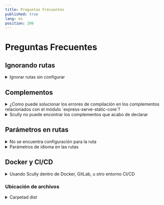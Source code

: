 ```yaml
---
title: Preguntas Frecuentes
published: true
lang: es
position: 200
---
```


# Preguntas Frecuentes

## Ignorando rutas

<details>
<summary>Ignorar rutas sin configurar</summary>

> tengo muchas rutas que no quiero que Scully maneje.
> ¿Cómo puedo lidiar con esto?

Scully usa el complemente `default` para cualquier ruta no especificada. Cuando quieras menejar los valores predeterminados, puedes reemplazar este complemento por otro
Por ejemplo, si queires ignorar todas las rutas indefinidas puedes hacer:

```typescript
registerPlugin('router', 'default', findPlugin('ignored'));
```

En caso de quieras tener mayor control, puedes crear un complemente personalizado:

```typescript
registerPlugin(
  'router',
  'default',
  async (route: string): Promise<HandledRoute[]> => {
    if (route === 'somethingSpecial') {
      return [{ route, type: 'somethingElse' }];
    }
    if (route === 'somethingSpecial/:id') {
      const data = httpGetJson('someEndPoint'); // fetch some json
      const { createPath } = routeSplit(route);
      const routes: HandledRoutes[] = [];
      for (const row of data) {
        routes.push({ route: createPath(row.id), type: 'default' });
      }
      return routes;
    }
    return [];
  },
  undefined,
  { replaceExistingPlugin: true }
);
```

</details>

## Complementos

<details>
<summary>¿Como puede solucionar los errores de compilación en los complementos relacionados con el módulo `express-serve-static-core`?</summary>

> La compilación de un complemento que resulte en un error `Cannot find module 'express-serve-static-core'`, con origen en `node_modules/@scullyio/scully/lib/utils/serverstuff/staticServer.d.ts`

Para corregir esto, agrega las propiedades `skipLibCheck` y `skipDefaultLibCheck` en tu `tsconfig.json` => `compilerOptions` como se muestra a continuación:

```json
{
  "compileOnSave": false,
  "compilerOptions": {
    "skipLibCheck": true,
    "skipDefaultLibCheck": true
  }
}
```

</details>

<details>
<summary>Scully no puede encontrar los complementos que acabo de declarar</summary>

> Ejecutar Scully devuelve el error: `Unknown type "myPlugin" in route "/aRoute"`

Esto podria pasar si tienes instalado Scully globalmente, y tu estás tratando de ejecutar con la versión global.
Áseguresé que está ejecutando Scully desde su repositorio local.

```bash
npx scully
```

Esto hará que se utilice la versión local de Scully y devería resolver el error.

</details>

## Parámetros en rutas

<details>
<summary>No se encuentra configuración para la ruta</summary>

Si ejecutas Scully y se despliega la siguiente advertencia, necesitas definirle a Scully cómo usar los parámetros en las rutas

```bash
No configuration for route `/user/:userId` found. Skipping
```

El error anterior es obtenido porque Scully no conoce todos los valores posibles para `:userId`. Debes enseñarle a Scully cómo obtener la lista de `:userId`s para tu aplicación. Scully puede convertir `/user/:userId` en una lista de rutas pre-renderizadas como:

```
/user/1
/user/2
/user/3
...
/user/100
```

Incluso en pequeños proyectos Angular tienen rutas que poseen parámetros. Para evitar que Scully salte esas rutas, configure el [complemento de rutas](/docs/Reference/plugins/types/router). Los complementos de rutas enseñan a Scully cómo obtener datos e incluirlos en las rutas para usarlos como parámetros.

La manera más fácil de entender el complemento de rutas es entender el complemento [`jsonPlugin`](/docs/Reference/plugins/built-in-plugins/json). Una simle consulta de datos a una API que especificas, y que retorne una lista de propiedades que pueden usarse para reemplazar los parámetros de la ruta. Visita la [jsonPlugin documentación](/docs/Reference/plugins/built-in-plugins/json) para ver un ejemplo de cómo configurarlo fácilmente.

</details>

<details>
<summary>Parámetros de idioma en las rutas</summary>

> tengo una estructura de ruteo como esta:
> `/:lang`  
> `/:lang/page1`  
> `/:lang/page2`  
> etc.  
> `:lang` puede tomar algunos valores (`'it'`, `'en'`, etc.)  
> Yo prefiero almacenar `:lang` en la configuración, sin un endpoint dedicado.  
> Cómo puedo resolver esto?

Como el archivo de configuración de Scully es Typescript, puedes post-procesar el objeto de enrutamiento.
A very crude solution would be something like this:

```typescript
import { ScullyConfig } from '@scullyio/scully';

const preLangConfig: ScullyConfig = {
  /** settings */
  routes: {
    ':lang/route1': { type: 'default' },
    ':lang/route2': { type: 'default' },
    ':lang/route3': { type: 'default' },
    ':lang/route4': { type: 'default' },
  },
};
export const config = {
  ...preLangConfig,
  routes: Object.fromEntries(
    // make sure you use a node-version that supports this, or use a reduce.
    Object.entries(preLangConfig.routes).reduce((all, [route, config]) => {
      if (route.includes(':lang')) {
        ['it', 'en', 'nl', 'sp'].forEach((
          lang // <-- language array
        ) => all.push([route.split(':lang').join(lang), config]));
      } else {
        all.push([route, config]);
      }
      return all;
    }, [])
  ),
};

console.log(config.routes);
```

Esto toma `preLangConfig` y luego itera sobre todas las rutas. Cuando encuentra una ruta con el parámetro `:lang`, crea una entrada para cada valor provisto por el arreglo de idiomas. De esta forma, la configuración final tendrá una ruta para cada idioma disponible.

</details>

## Docker y CI/CD

<details>
<summary>Usando Scully dentro de Docker, GitLab, u otro entorno CI/CD</summary>
> Cuando ejecuto Scully en XXX When I run Scully in XXX se detiene.

En todos los casos que vimos, el problema está con puppeteer corriendo dentro de XXX. En la mayoría de los casos se trata de la dependencia a Chrome.
Hay mucha información sobre esto en la [página de solución de problemas de puppeteet](https://github.com/puppeteer/puppeteer/blob/main/docs/troubleshooting.md)

Varios usuarios nos comentaron que con la siguiente configuración funciona para ellos.

```docker
FROM node:12-alpine

RUN apk add --no-cache \
      chromium \
      ca-certificates

ENV PUPPETEER_SKIP_CHROMIUM_DOWNLOAD true
```

Utiliza esta configuración básica de Docker, y luego asegúrese de configurar el entorno correctamente en el contenedor que ejecuta Scully:
Para usar esto, creamos los proyectos Docker con una configuración como esta:

```docker
FROM aboveConfig
ENV SCULLY_PUPPETEER_EXECUTABLE_PATH '/usr/bin/chromium-browser'
... more docker stuff here
... in the end:
RUN npx scully
```

</details>

### Ubicación de archivos

<details>
<summary>Carpetad dist</summary>
> Scully dice que no puedo usar la carpeta `dist`

Como en algunos cosas Angular CLI ubica los archivos para distribuir en la carpeta dist, y la salida resultante de Scully lo hace de forma predeterminada en una sub-carpeta de esta.
Como la mayoría de los sistemas operativos plantean objeciones cuando tu estas tratando de copiar una carpeta en una subcarpeta del de la misma carpeta. Scullt retornará un error.
Para arreglar este error, deberías abrir tu archivo `angular.json` y cambiar la propiedad `outputhPath` de:

```json
  ...,
  "architect": {
    ...,
    "buiild" : {
      ...,
      "outputPath": "dist",
    }
  }

```

a lo siguiente:

```json
  ...,
  "architect": {
    ...,
    "buiild" : {
      ...,
      "outputPath": "dist/someName",
    }
  }

```

</details>
